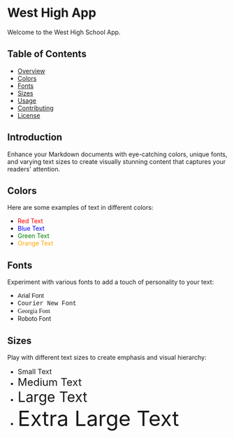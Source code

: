# West High App

Welcome to the West High School App.

## Table of Contents

- [Overview](#introduction)
- [Colors](#colors)
- [Fonts](#fonts)
- [Sizes](#sizes)
- [Usage](#usage)
- [Contributing](#contributing)
- [License](#license)

## Introduction

Enhance your Markdown documents with eye-catching colors, unique fonts, and varying text sizes to create visually stunning content that captures your readers' attention.

## Colors

Here are some examples of text in different colors:

- <span style="color: red;">Red Text</span>
- <span style="color: blue;">Blue Text</span>
- <span style="color: green;">Green Text</span>
- <span style="color: orange;">Orange Text</span>

## Fonts

Experiment with various fonts to add a touch of personality to your text:

- <span style="font-family: 'Arial', sans-serif;">Arial Font</span>
- <span style="font-family: 'Courier New', monospace;">Courier New Font</span>
- <span style="font-family: 'Georgia', serif;">Georgia Font</span>
- <span style="font-family: 'Roboto', sans-serif;">Roboto Font</span>

## Sizes

Play with different text sizes to create emphasis and visual hierarchy:

- <span style="font-size: 16px;">Small Text</span>
- <span style="font-size: 24px;">Medium Text</span>
- <span style="font-size: 32px;">Large Text</span>
- <span style="font-size: 48px;">Extra Large Text</span>

